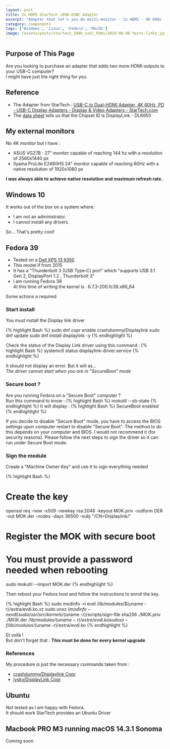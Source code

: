 ```yaml
---
layout: post
title: 2x HDMI StarTech 109B-USBC Adapter
excerpt: "Adapter that let's you do multi-monitor : 2x HDMI - 4K 60Hz - 100W Power Delivery Pass-Through"
category: components
tags: ['Windows', 'Linux', 'Fedora', 'MacOS']
image: /assets/posts/startech_109b_usbc_hdmi/2019-08-06-tests-links.jpg
---
```


## Purpose of This Page

Are you looking to purchase an adapter that adds two more HDMI outputs to your USB-C computer?  
I might have just the right thing for you.

## Reference

* The Adapter from StarTech : [USB-C to Dual-HDMI Adapter, 4K 60Hz, PD - USB-C Display Adapters - Display & Video Adapters - StarTech.com](https://www.startech.com/en-us/display-video-adapters/109b-usbc-hdmi)
* The [data sheet](https://media.startech.com/cms/pdfs/109b-usbc-hdmi_datasheet.pdf) tells us that the Chipset ID is DisplayLink - DL6950

## My external monitors

No 4K monitor but I have :

* ASUS VG27B : 27" monitor capable of reaching 144 hz with a resolution of 2560x1440 px
* IIyama ProLite E2480HS 24" monitor capable of reaching 60Hz with a native resolution of 1920x1080 px

**I was always able to achieve native resolution and maximum refresh rate.**

## Windows 10

It works out of the box on a system where:

* I am not an administrator.
* I cannot install any drivers.

So... That's pretty cool!

## Fedora 39

* Tested on a [Dell XPS 13 9350](https://dl.dell.com/manuals/all-products/esuprt_laptop/esuprt_xps_laptop/xps-13-9350-laptop_Reference%20Guide_en-us.pdf)
* This model if from 2015
* It has a "Thunderbolt 3 (USB Type‑C) port" which "supports USB 3.1 Gen 2, DisplayPort 1.2 , Thunderbolt 3"
* I am running Fedora 39  
  At this time of writing the kernel is : 6.7.3-200.fc39.x86_64

Some actions a required

### Start install

You must install the Display link driver

{% highlight Bash %}
sudo dnf copr enable crashdummy/Displaylink 
sudo dnf update
sudo dnf install displaylink -y
{% endhighlight %}

Check the status of the Display Link driver using this command :
{% highlight Bash %}
systemctl status displaylink-driver.service
{% endhighlight %}

It should not display an error. But it will as...  
*The driver cannot start when you are in "SecureBoot" mode*

### Secure boot ?

Are you running Fedora on a "Secure Boot" computer ?  
Run this command to know :
{% highlight Bash %}
mokutil --sb-state
{% endhighlight %}
It will display : 
{% highlight Bash %}
SecureBoot enabled
{% endhighlight %}

If you decide to disable "Secure Boot" mode, you have to access the BIOS settings upon computer restart to disable "Secure Boot".
The method to do this depends on your computer and BIOS.
I would not recommend it (for security reasons).
Please follow the next steps to sign the driver so it can run under Secure Boot mode.

### Sign the module

Create a "Machine Owner Key" and use it to sign everything needed

{% highlight Bash %}
# Create the key
openssl req -new -x509 -newkey rsa:2048 -keyout MOK.priv -outform DER -out MOK.der -nodes -days 36500 -subj "/CN=Displaylink/"
# Register the MOK with secure boot
# You must provide a password needed when rebooting
sudo mokutil --import MOK.der
{% endhighlight %}

Then reboot your Fedora host and follow the instructions to enroll the key.

{% highlight Bash %}
sudo modinfo -n evdi /lib/modules/$(uname -r)/extra/evdi.ko.xz
sudo unxz $(modinfo -n evdi)
sudo /usr/src/kernels/$(uname -r)/scripts/sign-file sha256 ./MOK.priv ./MOK.der /lib/modules/$(uname -r)/extra/evdi.ko
sudo xz -f /lib/modules/$(uname -r)/extra/evdi.ko
{% endhighlight %}

Et voilà !  
But don't forget that : **This must be done for every kernel upgrade**

### References

My procedure is just the necessary commands taken from :

* [crashdummy/Displaylink Copr](https://copr.fedorainfracloud.org/coprs/crashdummy/Displaylink/)
* [jysky/DisplayLink Copr](https://copr.fedorainfracloud.org/coprs/jysky/DisplayLink/)

## Ubuntu

Not tested as I am happy with Fedora.  
It should work StarTech provides an Ubuntu Driver

##  Macbook PRO M3 running macOS 14.3.1 Sonoma

Coming soon
